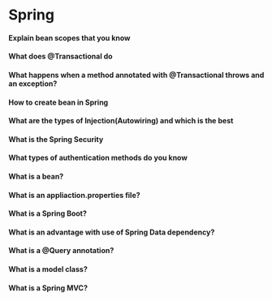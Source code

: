 # Spring

#### Explain bean scopes that you know
#### What does @Transactional do
#### What happens when a method annotated with @Transactional throws and an exception?
#### How to create bean in Spring
#### What are the types of Injection(Autowiring) and which is the best
#### What is the Spring Security
#### What types of authentication methods do you know
#### What is a bean?
#### What is an appliaction.properties file?
#### What is a Spring Boot?
#### What is an advantage with use of Spring Data dependency?
#### What is a @Query annotation?
#### What is a model class?
#### What is a Spring MVC?